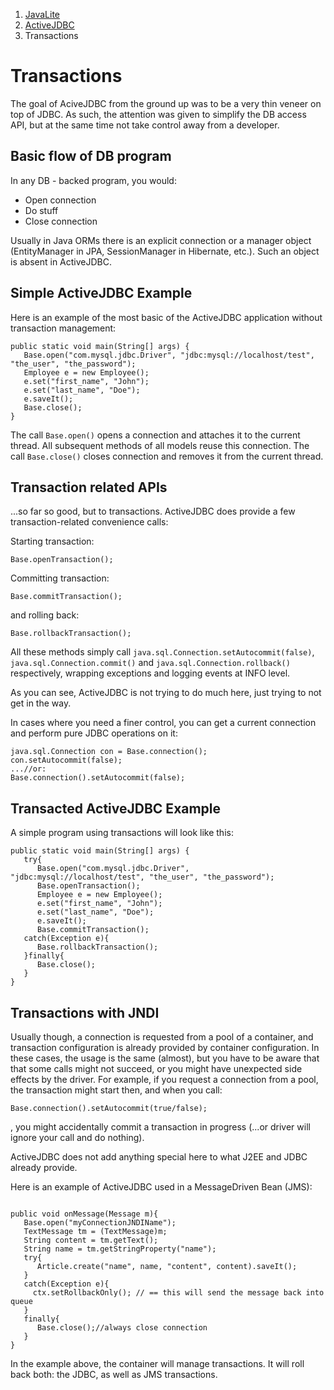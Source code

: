 <ol class=breadcrumb>
   <li><a href=/>JavaLite</a></li>
   <li><a href=/activejdbc>ActiveJDBC</a></li>
   <li class=active>Transactions</li>
</ol>
<div class=page-header>
   <h1>Transactions <small></small></h1>
</div>



The goal of AciveJDBC from the ground up was to be a very thin veneer on top of JDBC. As such, the attention was
given to simplify the DB access API, but at the same time not take control away from a developer.

## Basic flow of DB program

In any DB - backed program, you would:


* Open connection
* Do stuff
* Close connection

Usually in Java ORMs there is an explicit connection or a manager object (EntityManager in JPA, SessionManager in Hibernate, etc.).
Such an object is absent in ActiveJDBC.

## Simple ActiveJDBC Example

Here is an example of the most basic of the ActiveJDBC application without transaction management:

~~~~ {.java}
public static void main(String[] args) {
   Base.open("com.mysql.jdbc.Driver", "jdbc:mysql://localhost/test", "the_user", "the_password");
   Employee e = new Employee();
   e.set("first_name", "John");
   e.set("last_name", "Doe");
   e.saveIt();
   Base.close();
}
~~~~

The call `Base.open()` opens a connection and attaches it to the current thread. All subsequent methods of all models
reuse this connection. The call `Base.close()` closes connection and removes it from the current thread.

## Transaction related APIs

...so far so good, but to transactions. ActiveJDBC does provide a few transaction-related convenience calls:

Starting transaction:

~~~~ {.java}
Base.openTransaction();
~~~~

Committing transaction:

~~~~ {.java}
Base.commitTransaction();
~~~~

and rolling back:

~~~~ {.java}
Base.rollbackTransaction();
~~~~

All these methods simply call `java.sql.Connection.setAutocommit(false)`, `java.sql.Connection.commit()` and `java.sql.Connection.rollback()`
respectively, wrapping exceptions and logging events at INFO level.

As you can see, ActiveJDBC is not trying to do much here, just trying to not get in the way.

In cases where you need a finer control, you can get a current connection and perform pure JDBC operations on it:

~~~~ {.java}
java.sql.Connection con = Base.connection();
con.setAutocommit(false);
...//or:
Base.connection().setAutocommit(false);
~~~~

## Transacted ActiveJDBC Example

A simple program using transactions will look like this:

~~~~ {.java}
public static void main(String[] args) {
   try{
      Base.open("com.mysql.jdbc.Driver", "jdbc:mysql://localhost/test", "the_user", "the_password");
      Base.openTransaction();
      Employee e = new Employee();
      e.set("first_name", "John");
      e.set("last_name", "Doe");
      e.saveIt();
      Base.commitTransaction();
   catch(Exception e){
      Base.rollbackTransaction();
   }finally{
      Base.close();
   }
}
~~~~

## Transactions with JNDI

Usually though, a connection is requested from a pool of a container, and transaction configuration is already
provided by container configuration. In these cases, the usage is the same (almost), but you have to be aware
that that some calls might not succeed, or you might have unexpected side effects by the driver.
For example, if you request a connection from a pool, the transaction might start then, and when you call:

~~~~ {.java}
Base.connection().setAutocommit(true/false);
~~~~

, you might accidentally commit a transaction in progress (...or driver will ignore your call and do nothing).

ActiveJDBC does not add anything special here to what J2EE and JDBC already provide.

Here is an example of ActiveJDBC used in a MessageDriven Bean (JMS):

~~~~ {.java}

public void onMessage(Message m){
   Base.open("myConnectionJNDIName");
   TextMessage tm = (TextMessage)m;
   String content = tm.getText();
   String name = tm.getStringProperty("name");
   try{
      Article.create("name", name, "content", content).saveIt();
   }
   catch(Exception e){
     ctx.setRollbackOnly(); // == this will send the message back into queue
   }
   finally{
      Base.close();//always close connection
   }
}
~~~~

In the example above, the container will manage transactions. It will roll back both: the JDBC, as well as JMS transactions.
